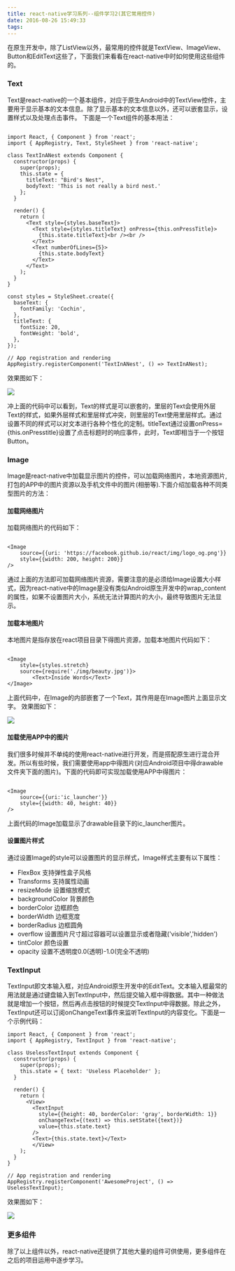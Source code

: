 ```yaml
---
title: react-native学习系列--组件学习2(其它常用控件)
date: 2016-08-26 15:49:33
tags:
---
```

在原生开发中，除了ListView以外，最常用的控件就是TextView、ImageView、Button和EditText这些了，下面我们来看看在react-native中时如何使用这些组件的。

### Text
Text是react-native的一个基本组件，对应于原生Android中的TextView控件，主要用于显示基本的文本信息。除了显示基本的文本信息以外，还可以嵌套显示，设置样式以及处理点击事件。
下面是一个Text组件的基本用法：

```  

import React, { Component } from 'react';
import { AppRegistry, Text, StyleSheet } from 'react-native';

class TextInANest extends Component {
  constructor(props) {
    super(props);
    this.state = {
      titleText: "Bird's Nest",
      bodyText: 'This is not really a bird nest.'
    };
  }

  render() {
    return (
      <Text style={styles.baseText}>
        <Text style={styles.titleText} onPress={this.onPressTitle}>
          {this.state.titleText}<br /><br />
        </Text>
        <Text numberOfLines={5}>
          {this.state.bodyText}
        </Text>
      </Text>
    );
  }
}

const styles = StyleSheet.create({
  baseText: {
    fontFamily: 'Cochin',
  },
  titleText: {
    fontSize: 20,
    fontWeight: 'bold',
  },
});

// App registration and rendering
AppRegistry.registerComponent('TextInANest', () => TextInANest);  

```
效果图如下：  

![](/img/5/text-demo.png)

冲上面的代码中可以看到，Text的样式是可以嵌套的，里层的Text会使用外层Text的样式，如果外层样式和里层样式冲突，则里层的Text使用里层样式。通过设置不同的样式可以对文本进行各种个性化的定制。titleText通过设置onPress={this.onPresstitle}设置了点击标题时的响应事件，此时，Text即相当于一个按钮Button。  

### Image
Image是react-native中加载显示图片的控件，可以加载网络图片，本地资源图片,打包的APP中的图片资源以及手机文件中的图片(相册等).下面介绍加载各种不同类型图片的方法：

#### 加载网络图片
加载网络图片的代码如下： 
 
```  

<Image 
	source={{uri: 'https://facebook.github.io/react/img/logo_og.png'}}
    style={{width: 200, height: 200}} 
/>   

```

通过上面的方法即可加载网络图片资源，需要注意的是必须给Image设置大小样式，因为react-native中的Image是没有类似Android原生开发中的wrap_content的属性，如果不设置图片大小，系统无法计算图片的大小，最终导致图片无法显示。

#### 加载本地图片
本地图片是指存放在react项目目录下得图片资源，加载本地图片代码如下：

```  

<Image
	style={styles.stretch}
    source={require('./img/beauty.jpg')}>
    	<Text>Inside Words</Text>
</Image>

```
上面代码中，在Image的内部嵌套了一个Text，其作用是在Image图片上面显示文字。
效果图如下：  
 
![](/img/5/image-demo1.png)

#### 加载使用APP中的图片

我们很多时候并不单纯的使用react-native进行开发，而是搭配原生进行混合开发。所以有些时候，我们需要使用app中得图片(对应Android项目中得drawable文件夹下面的图片)。下面的代码即可实现加载使用APP中得图片：  

```   

<Image 
	source={{uri:'ic_launcher'}} 
	style={{width: 40, height: 40}} 
/>  

```
上面代码的Image加载显示了drawable目录下的ic_launcher图片。

#### 设置图片样式
通过设置Image的style可以设置图片的显示样式，Image样式主要有以下属性：
 
- FlexBox  支持弹性盒子风格   
- Transforms  支持属性动画                
- resizeMode  设置缩放模式
- backgroundColor 背景颜色
- borderColor     边框颜色              
- borderWidth 边框宽度
- borderRadius  边框圆角
- overflow 设置图片尺寸超过容器可以设置显示或者隐藏('visible','hidden')
- tintColor  颜色设置         
- opacity 设置不透明度0.0(透明)-1.0(完全不透明)  


### TextInput 

TextInput即文本输入框，对应Android原生开发中的EditText。文本输入框最常的用法就是通过键盘输入到TextInput中，然后提交输入框中得数据。其中一种做法就是增加一个按钮，然后再点击按钮的时候提交TextInput中得数据。除此之外，TextInput还可以订阅onChangeText事件来监听TextInput的内容变化。下面是一个示例代码：

```  
import React, { Component } from 'react';
import { AppRegistry, TextInput } from 'react-native';

class UselessTextInput extends Component {
  constructor(props) {
    super(props);
    this.state = { text: 'Useless Placeholder' };
  }

  render() {
    return (
      <View>
      	<TextInput
          style={{height: 40, borderColor: 'gray', borderWidth: 1}}
          onChangeText={(text) => this.setState({text})}
          value={this.state.text}
        />
        <Text>{this.state.text}</Text>
        </View>
    );
  }
}

// App registration and rendering
AppRegistry.registerComponent('AwesomeProject', () => UselessTextInput);  
```
效果图如下：  

![](/img/5/textinput-demo.png)


### 更多组件
除了以上组件以外，react-native还提供了其他大量的组件可供使用，更多组件在之后的项目运用中逐步学习。
